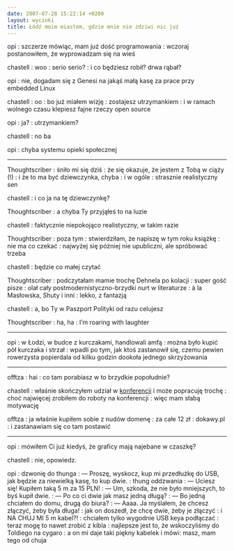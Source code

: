 ```yaml
---
date: 2007-07-28 15:22:14 +0200
layout: wycinki
title: Łódź moim miastem, gdzie mnie nie zdziwi nic już
---
```


opi
: szczerze mówiąc, mam już dość programowania
: wczoraj postanowiłem, że wyprowadzam się na wieś

chastell
: woo
: serio serio?
: i co będziesz robił? drwa rąbał?

opi
: nie, dogadam się z Genesi na jakąś małą kasę za prace przy embedded Linux

chastell
: oo
: bo już miałem wizję
: zostajesz utrzymankiem
: i w ramach wolnego czasu klepiesz fajne rzeczy open source

opi
: ja?
: utrzymankiem?

chastell
: no ba

opi
: chyba systemu opieki społecznej

---

Thoughtscriber
: śniło mi się dziś
: że się okazuje, że jestem z Tobą w ciąży (!)
: i że to ma być dziewczynka, chyba
: i w ogóle
: strasznie realistyczny sen

chastell
: i co ja na tę dziewczynkę?

Thoughtscriber
: a chyba Ty przyjąłeś to na luzie

chastell
: faktycznie niepokojąco realistyczny, w takim razie

Thoughtscriber
: poza tym
: stwierdziłam, że napiszę w tym roku książkę
: nie ma co czekać
: najwyżej się później nie upubliczni, ale spróbować trzeba

chastell
: będzie co małej czytać

Thoughtscriber
: podczytałam mamie trochę Dehnela po kolacji
: super gość pisze
: olał cały postmodernistyczno-brzydki nurt w literaturze
: à la Masłowska, Shuty i inni
: lekko, z fantazją

chastell
: a, bo Ty w Paszport Polityki od razu celujesz

Thoughtscriber
: ha, ha
: I’m roaring with laughter

---

opi
: w Łodzi, w budce z kurczakami, handlowali amfą
: można było kupić pół kurczaka i strzał
: wpadli po tym, jak ktoś zastanowił się, czemu pewien rowerzysta popierdala od kilku godzin dookoła jednego skrzyżowania

---

offtza
: hai
: co tam porabiasz w to brzydkie popołudnie?

chastell
: właśnie skończyłem udział w [konferencji](http://internetpr.blox.pl/2007/07/Rewolucja-w-Komunikacji-Seminarium-User-Generated.html 'facet od fotki.pl to buc straszny') i może popracuję trochę
: choć najwięcej zrobiłem do roboty na konferencji
: więc mam słabą motywację

offtza
: ja właśnie kupiłem sobie z nudów domenę
: za całe 12 zł
: dokawy.pl
: i zastanawiam się co tam postawić

---

opi
: mówiłem Ci już kiedyś, że graficy mają najebane w czaszkę?

chastell
: nie, opowiedz.

opi
: dzwonię do thunga
: — Proszę, wyskocz, kup mi przedłużkę do USB, jak będzie za niewielką kasę, to kup dwie.
: thung oddzwania
: — Uciesz się! Kupiłem taką 5 m za 15 PLN!
: — Um, szkoda, że nie było mniejszych, to byś kupił dwie.
: — Po co ci dwie jak masz jedną długą?
: — Bo jedną chciałem do domu, drugą do biura?
: — Aaaa. Ja myślałem, że chcesz złączyć, żeby była długa!
: jak on doszedł, że chcę dwie, żeby je złączyć
: i NA CHUJ MI 5 m kabel?!
: chciałem tylko wygodnie USB keya podłączać
: teraz mogę to nawet zrobić z kibla
: najlepsze jest to, że wskoczyliśmy do Toldiego na cygaro
: a on mi daje taki piękny kabelek i mówi: masz, mam tego od chuja
